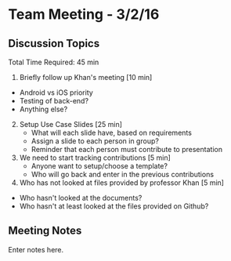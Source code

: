 # Team Meeting - 3/2/16

## Discussion Topics

Total Time Required: 45 min

1. Briefly follow up Khan's meeting [10 min]
  - Android vs iOS priority
  - Testing of back-end?
  - Anything else?
2. Setup Use Case Slides [25 min]
	- What will each slide have, based on requirements
	- Assign a slide to each person in group?
	- Reminder that each person must contribute to presentation
3. We need to start tracking contributions [5 min]
	- Anyone want to setup/choose a template?
	- Who will go back and enter in the previous contributions
4. Who has not looked at files provided by professor Khan [5 min]
  - Who hasn't looked at the documents?
  - Who hasn't at least looked at the files provided on Github?

## Meeting Notes

Enter notes here.
